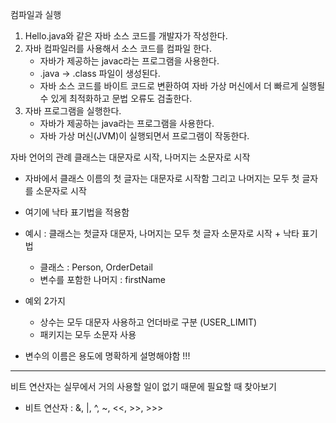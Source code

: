 컴파일과 실행
1. Hello.java와 같은 자바 소스 코드를 개발자가 작성한다.
2. 자바 컴파일러를 사용해서 소스 코드를 컴파일 한다.
    - 자바가 제공하는 javac라는 프로그램을 사용한다.
    - .java -> .class 파일이 생성된다.
    - 자바 소스 코드를 바이트 코드로 변환하여 자바 가상 머신에서 더 빠르게 실행될 수 있게 최적화하고 문법 오류도 검출한다.
3. 자바 프로그램을 실행한다.
    - 자바가 제공하는 java라는 프로그램을 사용한다.
    - 자바 가상 머신(JVM)이 실행되면서 프로그램이 작동한다.

자바 언어의 관례
클래스는 대문자로 시작, 나머지는 소문자로 시작
- 자바에서 클래스 이름의 첫 글자는 대문자로 시작함 그리고 나머지는 모두 첫 글자를 소문자로 시작
- 여기에 낙타 표기법을 적용함
- 예시 : 클래스는 첫글자 대문자, 나머지는 모두 첫 글자 소문자로 시작 + 낙타 표기법
    - 클래스 : Person, OrderDetail
    - 변수를 포함한 나머지 : firstName
- 예외 2가지
    - 상수는 모두 대문자 사용하고 언더바로 구분 (USER_LIMIT)
    - 패키지는 모두 소문자 사용

- 변수의 이름은 용도에 명확하게 설명해야함 !!!

---

비트 연산자는 실무에서 거의 사용할 일이 없기 때문에 필요할 때 찾아보기 
- 비트 연산자 : &, |, ^, ~, <<, >>, >>>